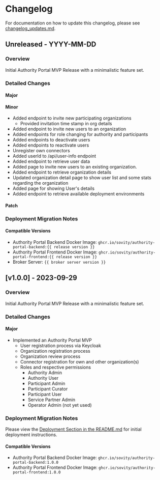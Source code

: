 # Changelog

For documentation on how to update this changelog,
please see [changelog_updates.md](docs/dev/changelog_updates.md).

## Unreleased - YYYY-MM-DD

### Overview

Initial Authority Portal MVP Release with a minimalistic feature set.

### Detailed Changes

#### Major

#### Minor

- Added endpoint to invite new participating organizations
  - Provided invitation time stamp in org details
- Added endpoint to invite new users to an organization
- Added endpoints for role changing for authority and participants
- Added endpoints to deactivate users
- Added endpoints to reactivate users
- Unregister own connectors
- Added userId to /api/user-info endpoint
- Added endpoint to retrieve user data
- Added page to invite new users to an existing organization.
- Added endpoint to retrieve organization details
- Updated organization detail page to show user list and some stats regarding the organization
- Added page for showing User's details
- Added endpoint to retrieve available deployment environments


#### Patch

### Deployment Migration Notes

#### Compatible Versions

- Authority Portal Backend Docker Image: `ghcr.io/sovity/authority-portal-backend:{{ release version }}`
- Authority Portal Frontend Docker Image: `ghcr.io/sovity/authority-portal-frontend:{{ release version }}`
- Broker Server: `{{ broker server version }}`

## [v1.0.0] - 2023-09-29

### Overview

Initial Authority Portal MVP Release with a minimalistic feature set.

### Detailed Changes

#### Major

- Implemented an Authority Portal MVP
  - User registration process via Keycloak
  - Organization registration process
  - Organization review process
  - Connector registration for own and other organization(s)
  - Roles and respective permissions
    - Authority Admin
    - Authority User
    - Participant Admin
    - Participant Curator
    - Participant User
    - Service Partner Admin
    - Operator Admin (not yet used)

### Deployment Migration Notes

Please view the [Deployment Section in the README.md](README.md#deployment) for initial deployment instructions.

#### Compatible Versions

- Authority Portal Backend Docker Image: `ghcr.io/sovity/authority-portal-backend:1.0.0`
- Authority Portal Frontend Docker Image: `ghcr.io/sovity/authority-portal-frontend:1.0.0`
